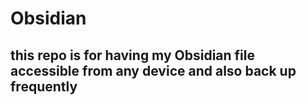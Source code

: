 # Obsidian

## this repo is for having my Obsidian file accessible from any device and also back up frequently
